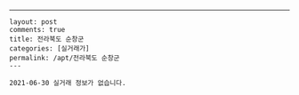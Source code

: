 ---
    layout: post
    comments: true
    title: 전라북도 순창군
    categories: [실거래가]
    permalink: /apt/전라북도 순창군
    ---

    2021-06-30 실거래 정보가 없습니다.

    